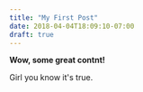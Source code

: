```yaml
---
title: "My First Post"
date: 2018-04-04T18:09:10-07:00
draft: true
---
```


**Wow, some great contnt!**

Girl you know it's true. 